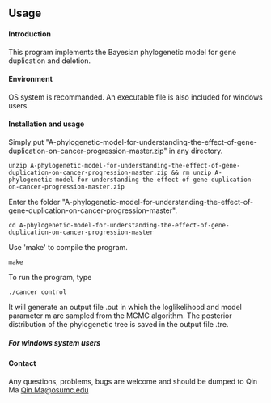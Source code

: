 ## Usage

#### Introduction
This program implements the Bayesian phylogenetic model for gene duplication and deletion.

#### Environment 
OS system is recommanded. An executable file is also included for windows users.

#### Installation and usage

Simply put "A-phylogenetic-model-for-understanding-the-effect-of-gene-duplication-on-cancer-progression-master.zip" in any directory.

```
unzip A-phylogenetic-model-for-understanding-the-effect-of-gene-duplication-on-cancer-progression-master.zip && rm unzip A-phylogenetic-model-for-understanding-the-effect-of-gene-duplication-on-cancer-progression-master.zip
```

Enter the folder "A-phylogenetic-model-for-understanding-the-effect-of-gene-duplication-on-cancer-progression-master".

```
cd A-phylogenetic-model-for-understanding-the-effect-of-gene-duplication-on-cancer-progression-master
```

Use 'make' to compile the program.

```
make
```

To run the program, type
```
./cancer control
```
 It will generate an output file .out in which the loglikelihood and model parameter m are sampled from the MCMC algorithm. The posterior distribution of the phylogenetic tree is saved in the output file .tre.

##### For windows system users


#### Contact

Any questions, problems, bugs are welcome and should be dumped to
Qin Ma <Qin.Ma@osumc.edu>

